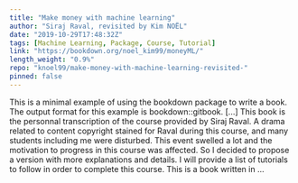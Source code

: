 ```yaml
---
title: "Make money with machine learning"
author: "Siraj Raval, revisited by Kim NOËL"
date: "2019-10-29T17:48:32Z"
tags: [Machine Learning, Package, Course, Tutorial]
link: "https://bookdown.org/noel_kim99/moneyML/"
length_weight: "0.9%"
repo: "knoel99/make-money-with-machine-learning-revisited-"
pinned: false
---
```


This is a minimal example of using the bookdown package to write a book. The output format for this example is bookdown::gitbook. [...] This book is the personnal transcription of the course provided by Siraj Raval. A drama related to content copyright stained for Raval during this course, and many students including me were disturbed. This event swelled a lot and the motivation to progress in this course was affected. So I decided to propose a version with more explanations and details. I will provide a list of tutorials to follow in order to complete this course. This is a book written in ...
